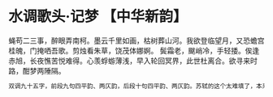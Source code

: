 # 水调歌头·记梦 【中华新韵】
 蝇苟二三事，醉眼弄南柯。墨云千里如画，枯树葬山河。我欲登临望月，又恐蟾宫桂魄，门掩哂吾歌。剪烛看朱草，饶茂体娜婀。
 鬓霜老，颰峭冷，手轻捼。俟逢赤旭，长夜憔苦悦难得。心羡蜉蝣薄浅，早入轮回冥界，此世杜离合。欲寻来时路，酣梦两陲隔。
 
 ```cpp
双调九十五字，前段九句四平韵、两仄韵，后段十句四平韵、两仄韵。苏轼的这个太难填了，本来前段第五、六句，后段第六、七句，是间入两仄韵的，但我没有遵守，因为想了很久都没想到怎么填，单是这个程度就已经花了我两个小时了，像之前填的满江红和念奴娇加起来也就花了一个小时。主要还是开始选的押e韵，但押e韵的字多是仄声，没注意苏轼的这个格调又多是平韵。
```